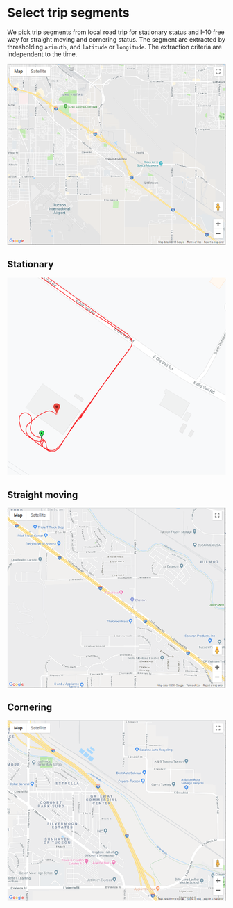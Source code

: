 # Select trip segments
We pick trip segments from local road trip for stationary status and I-10 free way for straight moving and cornering status.
The segment are extracted by thresholding `azimuth`, and `latitude` or `longitude`. The extraction criteria are independent to the time.

![](images/I-10.png)

## Stationary 
![](images/local-stationary.png)

## Straight moving
![](images/I-10-straight.png)

## Cornering
![](images/I-10-cornering.png)
